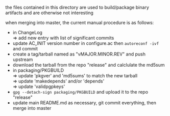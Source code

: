 
the files contained in this directory are used to build/package binary artifacts and are otherwise not interesting

when merging into master, the current manual procedure is as follows:
* in ChangeLog  
  => add new entry with list of significant commits
* update AC_INIT version number in configure.ac then `autoreconf -ivf` and commit
* create a tag/tarball named as "vMAJOR.MINOR.REV" and push upstream
* download the tarball from the repo "release" and calclulate the md5sum
* in packaging/PKGBUILD  
  => update 'pkgver' and 'md5sums' to match the new tarball  
  => update 'makedepends' and/or 'depends'  
  => update 'validpgpkeys'
* `gpg --detach-sign packaging/PKGBUILD` and upload it to the repo "release"
* update main README.md as necessary, git commit everything, then merge into master
